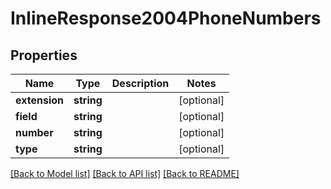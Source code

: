 # InlineResponse2004PhoneNumbers

## Properties
Name | Type | Description | Notes
------------ | ------------- | ------------- | -------------
**extension** | **string** |  | [optional] 
**field** | **string** |  | [optional] 
**number** | **string** |  | [optional] 
**type** | **string** |  | [optional] 

[[Back to Model list]](../README.md#documentation-for-models) [[Back to API list]](../README.md#documentation-for-api-endpoints) [[Back to README]](../README.md)


